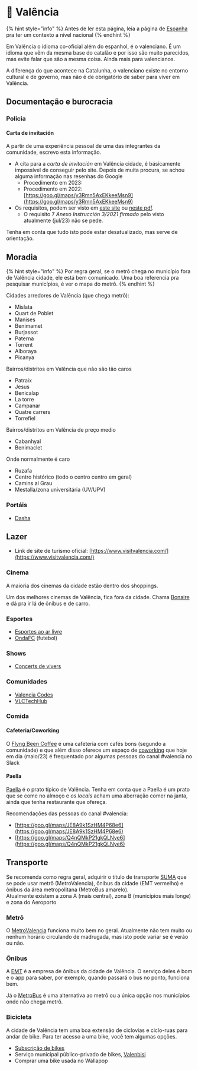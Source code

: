 # 🥘 Valência

{% hint style="info" %}
Antes de ler esta página, leia a página de [Espanha](./) pra ter um contexto a nível nacional
{% endhint %}

Em Valência o idioma co-oficial além do espanhol, é o valenciano. É um idioma que vêm da mesma base do catalão e por isso são muito parecidos, mas evite falar que são a mesma coisa. Ainda mais para valencianos.

A diferença do que acontece na Catalunha, o valenciano existe no entorno cultural e de governo, mas não é de obrigatório de saber para viver em Valência.

## Documentação e burocracia

### Policia

#### Carta de invitación

A partir de uma experiência pessoal de uma das integrantes da comunidade, escrevo esta informação.

* A cita para a _carta de invitación_ em Valência cidade, é básicamente impossível de conseguir pelo site. Depois de muita procura, se achou alguma informação nas resenhas do Google
  * Procedimento em 2023:
  * Procedimento em 2022: [https://goo.gl/maps/y3Rmn5AxEKkeeMsn9](https://goo.gl/maps/y3Rmn5AxEKkeeMsn9)
* Os requisitos, podem ser visto em [este site](https://cograsova.es/extranjeros/cartainvitacion.html) ou [neste pdf](https://cograsova.es/extranjeros/INFORMACION%202011/doc\_pdf/Instrucciones%20Carta%20de%20Invitaci%C3%B3n.pdf).
  * O requisito 7 _Anexo Instrucción 3/2021 firmado_ pelo visto atualmente (jul/23) não se pede.

Tenha em conta que tudo isto pode estar desatualizado, mas serve de orientação.

## Moradia

{% hint style="info" %}
Por regra geral, se o metrô chega no município fora de Valência cidade, ele está bem comunicado. Uma boa referencia pra pesquisar municípios, é ver o mapa do metrô.
{% endhint %}

Cidades arredores de Valência (que chega metrô):

* Mislata
* Quart de Poblet
* Manises
* Benimamet
* Burjassot
* Paterna
* Torrent
* Alboraya
* Picanya

Bairros/distritos em Valência que não são tão caros

* Patraix
* Jesus
* Benicalap
* La torre
* Campanar
* Quatre carrers
* Torrefiel

Bairros/distritos em Valência de preço medio

* Cabanhyal
* Benimaclet

Onde normalmente é caro

* Ruzafa
* Centro histórico (todo o centro centro em geral)
* Camins al Grau
* Mestalla/zona universitária (UV/UPV)

### Portáis

* [Dasha](https://dashalivingspace.com/)

## Lazer

* Link de site de turismo oficial: [https://www.visitvalencia.com/](https://www.visitvalencia.com/)

### Cinema

A maioria dos cinemas da cidade estão dentro dos shoppings.

Um dos melhores cinemas de Valência, fica fora da cidade. Chama [Bonaire](https://www.westfield.com/spain/bonaire) e dá pra ir lá de ônibus e de carro.

### Esportes

* [Esportes ao ar livre](https://www.valenciabeachbol.com/)
* [OndaFC](https://www.ondafc.es/en/) (futebol)

### Shows

* [Concerts de vivers](https://concertsdevivers.com/)

### Comunidades

* [Valencia Codes](https://valenciacodes.com/)
* [VLCTechHub](https://join.slack.com/t/vlctechhub/shared\_invite/zt-1uwgwmzwg-4cdhd1ZcSfuneN9JCyFQNQ)

### Comida

#### Cafeteria/Coworking

O [Flyng Been Coffee](https://flyingbeancoffee.com/) é uma cafeteria com cafés bons (segundo a comunidade) e que além disso oferece um espaço de [coworking](https://www.instagram.com/flyingbeanworkspace/) que hoje em dia (maio/23) é frequentado por algumas pessoas do canal #valencia no Slack

#### Paella

[Paella](https://es.wikipedia.org/wiki/Paella) é o prato típico de Valência. Tenha em conta que a Paella é um prato que se come no almoço e _os locais_ acham uma aberração comer na janta, ainda que tenha restaurante que ofereça.

Recomendações das pessoas do canal #valencia:

* [https://goo.gl/maps/JE8A9k1SzHM4P68e6](https://goo.gl/maps/JE8A9k1SzHM4P68e6)
* [https://goo.gl/maps/Q4nQMkP21gkQLNye6](https://goo.gl/maps/Q4nQMkP21gkQLNye6)

## Transporte

Se recomenda como regra geral, adquirir o título de transporte [SUMA](https://atmv.gva.es/es/suma) que se pode usar metrô (MetroValencia), ônibus da cidade (EMT vermelho) e ônibus da área metropolitana (MetroBus amarelo).\
Atualmente existem a zona A (mais central), zona B (municípios mais longe) e zona do Aeroporto

### Metrô

O [MetroValencia](https://www.metrovalencia.es/) funciona muito bem no geral. Atualmente não tem muito ou nenhum horário circulando de madrugada, mas isto pode variar se é verão ou não.

### Ônibus

A [EMT](https://emtvalencia.info/es/) é a empresa de ônibus da cidade de Valência. O serviço deles é bom e o app para saber, por exemplo, quando passará o bus no ponto, funciona bem.

Já o [MetroBus](https://es.wikipedia.org/wiki/Autobuses\_Metropolitanos\_de\_Valencia\_\(MetroBus\)) é uma alternativa ao metrô ou a única opção nos municípios onde não chega metrô.

### Bicicleta

A cidade de Valência tem uma boa extensão de ciclovias e ciclo-ruas para andar de bike. Para ter acesso a uma bike, você tem algumas opções.

* [Subscrição de bikes](https://www.kleta.com/en/)
* Serviço municipal público-privado de bikes, [Valenbisi](https://www.valenbisi.es/)
* Comprar uma bike usada no Wallapop
